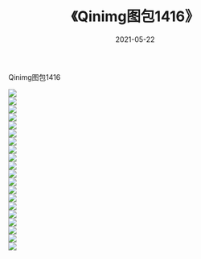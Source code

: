 ﻿---
layout: post
title:  《Qinimg图包1416》
date:   2021-05-22
img: http://imgx.orgx.ga/Qinimg图包/Qinimg图包1416/000.jpg
categories: [美女, 清纯, 唯美]
---

Qinimg图包1416

 ![](http://imgx.orgx.ga/Qinimg图包/Qinimg图包1416/001.jpg) <br>![](http://imgx.orgx.ga/Qinimg图包/Qinimg图包1416/002.jpg) <br>![](http://imgx.orgx.ga/Qinimg图包/Qinimg图包1416/003.jpg) <br>![](http://imgx.orgx.ga/Qinimg图包/Qinimg图包1416/004.jpg) <br>![](http://imgx.orgx.ga/Qinimg图包/Qinimg图包1416/005.jpg) <br>![](http://imgx.orgx.ga/Qinimg图包/Qinimg图包1416/006.jpg) <br>![](http://imgx.orgx.ga/Qinimg图包/Qinimg图包1416/007.jpg) <br>![](http://imgx.orgx.ga/Qinimg图包/Qinimg图包1416/008.jpg) <br>![](http://imgx.orgx.ga/Qinimg图包/Qinimg图包1416/009.jpg) <br>![](http://imgx.orgx.ga/Qinimg图包/Qinimg图包1416/010.jpg) <br>![](http://imgx.orgx.ga/Qinimg图包/Qinimg图包1416/011.jpg) <br>![](http://imgx.orgx.ga/Qinimg图包/Qinimg图包1416/012.jpg) <br>![](http://imgx.orgx.ga/Qinimg图包/Qinimg图包1416/013.jpg) <br>![](http://imgx.orgx.ga/Qinimg图包/Qinimg图包1416/014.jpg) <br>![](http://imgx.orgx.ga/Qinimg图包/Qinimg图包1416/015.jpg) <br>![](http://imgx.orgx.ga/Qinimg图包/Qinimg图包1416/016.jpg) <br>![](http://imgx.orgx.ga/Qinimg图包/Qinimg图包1416/017.jpg) <br>![](http://imgx.orgx.ga/Qinimg图包/Qinimg图包1416/018.jpg) <br>![](http://imgx.orgx.ga/Qinimg图包/Qinimg图包1416/019.jpg) <br>![](http://imgx.orgx.ga/Qinimg图包/Qinimg图包1416/020.jpg) <br>